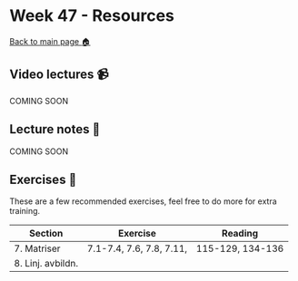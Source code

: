# Week 47 - Resources

[Back to main page :house:](https://github.com/kokchun/Linjar-algebra-21)

## Video lectures :video_camera:

COMING SOON

## Lecture notes :book:

COMING SOON

## Exercises :running:

These are a few recommended exercises, feel free to do more for extra training.

| Section           | Exercise                 | Reading          |
| ----------------- | ------------------------ | ---------------- |
| 7. Matriser       | 7.1-7.4, 7.6, 7.8, 7.11, | 115-129, 134-136 |
| 8. Linj. avbildn. |                          |                  |